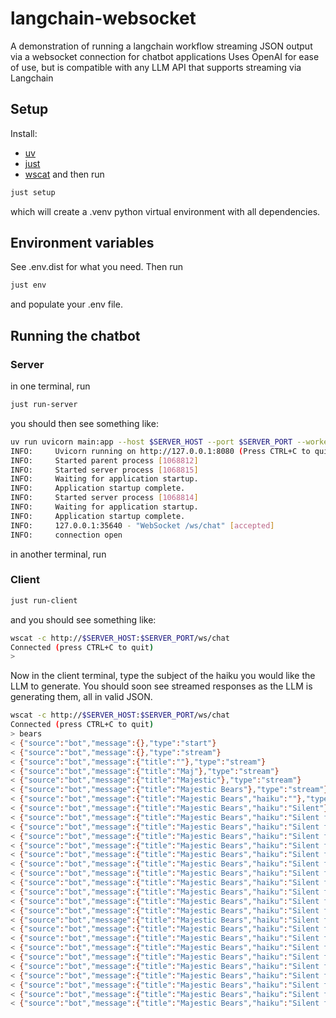 # langchain-websocket

A demonstration of running a langchain workflow streaming JSON output via a websocket connection for chatbot applications
Uses OpenAI for ease of use, but is compatible with any LLM API that supports streaming via Langchain

## Setup
Install:
- [uv](https://docs.astral.sh/uv/getting-started/installation/)
- [just](https://github.com/casey/just)
- [wscat](https://github.com/websockets/wscat)
and then run
```bash
just setup
```
which will create a .venv python virtual environment with all dependencies.

## Environment variables
See .env.dist for what you need. Then run
```bash
just env
```
and populate your .env file.

## Running the chatbot
### Server
in one terminal, run
```bash
just run-server
```

you should then see something like:
```bash
uv run uvicorn main:app --host $SERVER_HOST --port $SERVER_PORT --workers 2
INFO:     Uvicorn running on http://127.0.0.1:8080 (Press CTRL+C to quit)
INFO:     Started parent process [1068812]
INFO:     Started server process [1068815]
INFO:     Waiting for application startup.
INFO:     Application startup complete.
INFO:     Started server process [1068814]
INFO:     Waiting for application startup.
INFO:     Application startup complete.
INFO:     127.0.0.1:35640 - "WebSocket /ws/chat" [accepted]
INFO:     connection open
```

in another terminal, run
### Client
```bash
just run-client
```

and you should see something like:
```bash
wscat -c http://$SERVER_HOST:$SERVER_PORT/ws/chat
Connected (press CTRL+C to quit)
>
```

Now in the client terminal, type the subject of the haiku you would like the LLM to generate.
You should soon see streamed responses as the LLM is generating them, all in valid JSON.


```bash
wscat -c http://$SERVER_HOST:$SERVER_PORT/ws/chat
Connected (press CTRL+C to quit)
> bears
< {"source":"bot","message":{},"type":"start"}
< {"source":"bot","message":{},"type":"stream"}
< {"source":"bot","message":{"title":""},"type":"stream"}
< {"source":"bot","message":{"title":"Maj"},"type":"stream"}
< {"source":"bot","message":{"title":"Majestic"},"type":"stream"}
< {"source":"bot","message":{"title":"Majestic Bears"},"type":"stream"}
< {"source":"bot","message":{"title":"Majestic Bears","haiku":""},"type":"stream"}
< {"source":"bot","message":{"title":"Majestic Bears","haiku":"Silent"},"type":"stream"}
< {"source":"bot","message":{"title":"Majestic Bears","haiku":"Silent forest"},"type":"stream"}
< {"source":"bot","message":{"title":"Majestic Bears","haiku":"Silent forest stroll"},"type":"stream"}
< {"source":"bot","message":{"title":"Majestic Bears","haiku":"Silent forest stroll,"},"type":"stream"}
< {"source":"bot","message":{"title":"Majestic Bears","haiku":"Silent forest stroll,  "},"type":"stream"}
< {"source":"bot","message":{"title":"Majestic Bears","haiku":"Silent forest stroll,  \n"},"type":"stream"}
< {"source":"bot","message":{"title":"Majestic Bears","haiku":"Silent forest stroll,  \nP"},"type":"stream"}
< {"source":"bot","message":{"title":"Majestic Bears","haiku":"Silent forest stroll,  \nPaws"},"type":"stream"}
< {"source":"bot","message":{"title":"Majestic Bears","haiku":"Silent forest stroll,  \nPaws tread"},"type":"stream"}
< {"source":"bot","message":{"title":"Majestic Bears","haiku":"Silent forest stroll,  \nPaws tread softly"},"type":"stream"}
< {"source":"bot","message":{"title":"Majestic Bears","haiku":"Silent forest stroll,  \nPaws tread softly on"},"type":"stream"}
< {"source":"bot","message":{"title":"Majestic Bears","haiku":"Silent forest stroll,  \nPaws tread softly on the"},"type":"stream"}
< {"source":"bot","message":{"title":"Majestic Bears","haiku":"Silent forest stroll,  \nPaws tread softly on the ground"},"type":"stream"}
< {"source":"bot","message":{"title":"Majestic Bears","haiku":"Silent forest stroll,  \nPaws tread softly on the ground,"},"type":"stream"}
< {"source":"bot","message":{"title":"Majestic Bears","haiku":"Silent forest stroll,  \nPaws tread softly on the ground,  "},"type":"stream"}
< {"source":"bot","message":{"title":"Majestic Bears","haiku":"Silent forest stroll,  \nPaws tread softly on the ground,  \n"},"type":"stream"}
< {"source":"bot","message":{"title":"Majestic Bears","haiku":"Silent forest stroll,  \nPaws tread softly on the ground,  \nNature"},"type":"stream"}
< {"source":"bot","message":{"title":"Majestic Bears","haiku":"Silent forest stroll,  \nPaws tread softly on the ground,  \nNature's"},"type":"stream"}
< {"source":"bot","message":{"title":"Majestic Bears","haiku":"Silent forest stroll,  \nPaws tread softly on the ground,  \nNature's quiet"},"type":"stream"}
< {"source":"bot","message":{"title":"Majestic Bears","haiku":"Silent forest stroll,  \nPaws tread softly on the ground,  \nNature's quiet kings"},"type":"stream"}
< {"source":"bot","message":{"title":"Majestic Bears","haiku":"Silent forest stroll,  \nPaws tread softly on the ground,  \nNature's quiet kings."},"type":"stream"}
< {"source":"bot","message":{"title":"Majestic Bears","haiku":"Silent forest stroll,  \nPaws tread softly on the ground,  \nNature's quiet kings."},"type":"end"}
```
